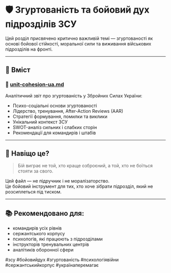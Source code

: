 # 🛡️ Згуртованість та бойовий дух підрозділів ЗСУ

Цей розділ присвячено критично важливій темі — згуртованості як основі бойової стійкості, моральної сили та виживання військових підрозділів на фронті.

---

## 📄 Вміст

### 🔹 [unit-cohesion-ua.md](./unit-cohesion-ua.md)
Аналітичний звіт про згуртованість у Збройних Силах України:
- Психо-соціальні основи згуртованості
- Лідерство, тренування, After-Action Reviews (AAR)
- Стратегії формування, помилки та виклики
- Унікальний контекст ЗСУ
- SWOT-аналіз сильних і слабких сторін
- Рекомендації для командирів і штабів

---

## 🧠 Навіщо це?

> Бій виграє не той, хто краще озброєний, а той, хто не боїться стояти за свого.

Цей файл — не підручник і не моралізаторство.  
Це бойовий інструмент для тих, хто хоче зібрати підрозділ, який не розсиплеться під тиском.

---

## 📚 Рекомендовано для:

- командирів усіх рівнів
- сержантського корпусу
- психологів, які працюють з підрозділами
- інструкторів тренувальних центрів
- аналітиків оборонної сфери

#зсу #бойовийдух #згуртованість #психологіявійни #сержантськийкорпус #українаперемагає